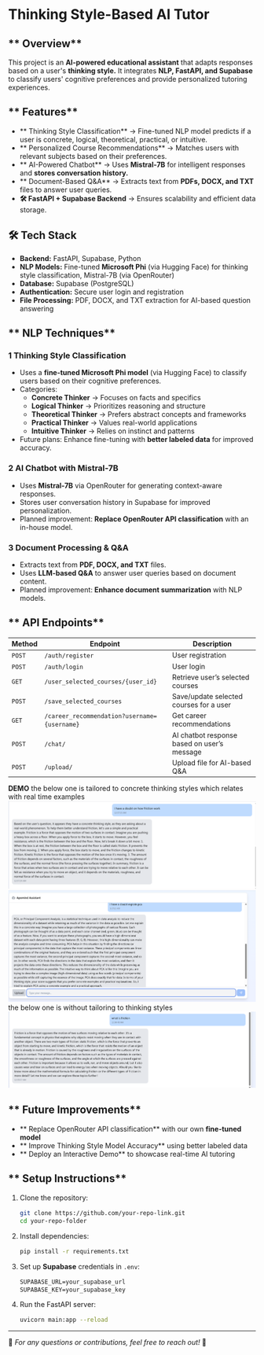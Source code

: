 # **Thinking Style-Based AI Tutor**

## ** Overview**
This project is an **AI-powered educational assistant** that adapts responses based on a user's **thinking style.** It integrates **NLP, FastAPI, and Supabase** to classify users' cognitive preferences and provide personalized tutoring experiences.

## ** Features**
- ** Thinking Style Classification** → Fine-tuned NLP model predicts if a user is concrete, logical, theoretical, practical, or intuitive.
- ** Personalized Course Recommendations** → Matches users with relevant subjects based on their preferences.
- ** AI-Powered Chatbot** → Uses **Mistral-7B** for intelligent responses and **stores conversation history.**
- ** Document-Based Q&A** → Extracts text from **PDFs, DOCX, and TXT** files to answer user queries.
- **🛠 FastAPI + Supabase Backend** → Ensures scalability and efficient data storage.

## **🛠 Tech Stack**
- **Backend:** FastAPI, Supabase, Python
- **NLP Models:** Fine-tuned **Microsoft Phi** (via Hugging Face) for thinking style classification, Mistral-7B (via OpenRouter)
- **Database:** Supabase (PostgreSQL)
- **Authentication:** Secure user login and registration
- **File Processing:** PDF, DOCX, and TXT extraction for AI-based question answering

## ** NLP Techniques**
### **1️ Thinking Style Classification**
- Uses a **fine-tuned Microsoft Phi model** (via Hugging Face) to classify users based on their cognitive preferences.
- Categories:
  - **Concrete Thinker** → Focuses on facts and specifics
  - **Logical Thinker** → Prioritizes reasoning and structure
  - **Theoretical Thinker** → Prefers abstract concepts and frameworks
  - **Practical Thinker** → Values real-world applications
  - **Intuitive Thinker** → Relies on instinct and patterns
- Future plans: Enhance fine-tuning with **better labeled data** for improved accuracy.

### **2️ AI Chatbot with Mistral-7B**
- Uses **Mistral-7B** via OpenRouter for generating context-aware responses.
- Stores user conversation history in Supabase for improved personalization.
- Planned improvement: **Replace OpenRouter API classification** with an in-house model.

### **3️ Document Processing & Q&A**
- Extracts text from **PDF, DOCX, and TXT** files.
- Uses **LLM-based Q&A** to answer user queries based on document content.
- Planned improvement: **Enhance document summarization** with NLP models.

## ** API Endpoints**
| Method | Endpoint | Description |
|--------|----------|-------------|
| `POST` | `/auth/register` | User registration |
| `POST` | `/auth/login` | User login |
| `GET` | `/user_selected_courses/{user_id}` | Retrieve user’s selected courses |
| `POST` | `/save_selected_courses` | Save/update selected courses for a user |
| `GET` | `/career_recommendation?username={username}` | Get career recommendations |
| `POST` | `/chat/` | AI chatbot response based on user’s message |
| `POST` | `/upload/` | Upload file for AI-based Q&A |

**DEMO**
the below one is tailored to concrete thinking styles which relates with real time examples
![Survey UI](withts.png)
![Survey UI](pca.png)
the below one is without tailoring to thinking styles
![Survey UI](withoutts.png)
## ** Future Improvements**
- ** Replace OpenRouter API classification** with our own **fine-tuned model**
- ** Improve Thinking Style Model Accuracy** using better labeled data
- ** Deploy an Interactive Demo** to showcase real-time AI tutoring

## ** Setup Instructions**
1. Clone the repository:
   ```bash
   git clone https://github.com/your-repo-link.git
   cd your-repo-folder
   ```
2. Install dependencies:
   ```bash
   pip install -r requirements.txt
   ```
3. Set up **Supabase** credentials in `.env`:
   ```plaintext
   SUPABASE_URL=your_supabase_url
   SUPABASE_KEY=your_supabase_key
   ```
4. Run the FastAPI server:
   ```bash
   uvicorn main:app --reload
   ```

---
📢 *For any questions or contributions, feel free to reach out!* 🚀


